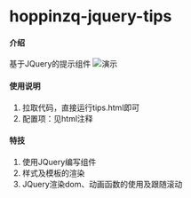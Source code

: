 # hoppinzq-jquery-tips

#### 介绍
基于JQuery的提示组件
![演示](https://images.gitee.com/uploads/images/2021/1012/111018_d512897f_5294558.gif "yRfxlDHCKK.gif")

#### 使用说明

1.  拉取代码，直接运行tips.html即可
2.  配置项：见html注释

#### 特技

1.  使用JQuery编写组件
2.  样式及模板的渲染
3.  JQuery渲染dom、动画函数的使用及跟随滚动